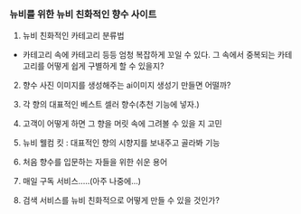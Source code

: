 ### 뉴비를 위한 뉴비 친화적인 향수 사이트

1. 뉴비 친화적인 카테고리 분류법
- 카테고리 속에 카테고리 등등 엄청 복잡하게 꼬일 수 있다. 그 속에서 중복되는 카테고리를 어떻게 쉽게 구별하게 할 수 있을지?

2. 향수 사진 이미지를 생성해주는 ai이미지 생성기 만들면 어떨까?

3. 각 향의 대표적인 베스트 셀러 향수(추천 기능에 넣자.)

4. 고객이 어떻게 하면 그 향을 머릿 속에 그려볼 수 있을 지 고민

5. 뉴비 웰컴 킷 : 대표적인 향의 시향지를 보내주고 골라봐 기능

6. 처음 향수를 입문하는 자들을 위한 쉬운 용어

7. 매일 구독 서비스.....(아주 나중에...)

8. 검색 서비스를 뉴비 친화적으로 어떻게 만들 수 있을 것인가?